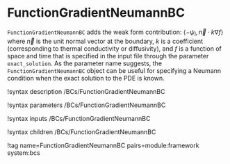 # FunctionGradientNeumannBC

`FunctionGradientNeumannBC` adds the weak form contribution:
$\langle -\psi_i, \vec{n} \cdot k \nabla f \rangle$ where $\vec{n}$ is the
unit normal vector at the boundary, $k$ is a coefficient (corresponding to
thermal conductivity or diffusivity), and $f$ is a function of space and time
that is specified in the input file through the parameter `exact_solution`. As
the parameter name suggests, the `FunctionGradientNeumannBC` object can be
useful for specifying a Neumann condition when the exact solution to the PDE is
known.

!syntax description /BCs/FunctionGradientNeumannBC

!syntax parameters /BCs/FunctionGradientNeumannBC

!syntax inputs /BCs/FunctionGradientNeumannBC

!syntax children /BCs/FunctionGradientNeumannBC

!tag name=FunctionGradientNeumannBC pairs=module:framework system:bcs
